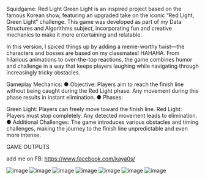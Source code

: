 Squidgame: Red Light Green Light is an inspired project based on the famous Korean show, featuring an upgraded take on the iconic “Red Light, Green Light” challenge. This game was developed as part of my Data Structures and Algorithms subject, incorporating fun and creative mechanics to make it more entertaining and relatable.

In this version, I spiced things up by adding a meme-worthy twist—the characters and bosses are based on my classmates! HAHAHA. From hilarious animations to over-the-top reactions, the game combines humor and challenge in a way that keeps players laughing while navigating through increasingly tricky obstacles.

Gameplay Mechanics:
● Objective: Players aim to reach the finish line without being caught during the Red Light phase. Any movement during this phase results in instant elimination.
● Phases:

Green Light: Players can freely move toward the finish line.
Red Light: Players must stop completely. Any detected movement leads to elimination.
● Additional Challenges: The game introduces various obstacles and timing challenges, making the journey to the finish line unpredictable and even more intense.


GAME OUTPUTS

add me on FB: https://www.facebook.com/kaya0s/




![image](https://github.com/user-attachments/assets/09719f8d-b5ec-4a64-a277-9df57b188436)
![image](https://github.com/user-attachments/assets/fa0a2fb7-c61a-44f2-8562-db4c8ab42089)
![image](https://github.com/user-attachments/assets/307df3f6-c88a-4b03-931b-149c527dc870)
![image](https://github.com/user-attachments/assets/b08dc965-509f-4714-b4f4-d1a11fda7fdc)
![image](https://github.com/user-attachments/assets/5fe9d56b-9dbf-4b4b-add8-034698bcbddf)
![image](https://github.com/user-attachments/assets/8d20b772-9501-4d08-acd7-dc0389270784)
![image](https://github.com/user-attachments/assets/35edd02d-983a-4684-b84d-a06f2843471d)






